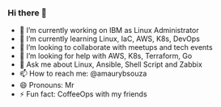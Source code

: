 ### Hi there 👋

- 🔭 I’m currently working on IBM as Linux Administrator
- 🌱 I’m currently learning Linux, IaC, AWS, K8s, DevOps
- 👯 I’m looking to collaborate with meetups and tech events
- 🤔 I’m looking for help with AWS, K8s, Terraform, Go
- 💬 Ask me about Linux, Ansible, Shell Script and Zabbix
- 📫 How to reach me: @amaurybsouza
- 😄 Pronouns: Mr
- ⚡ Fun fact: CoffeeOps with my friends
